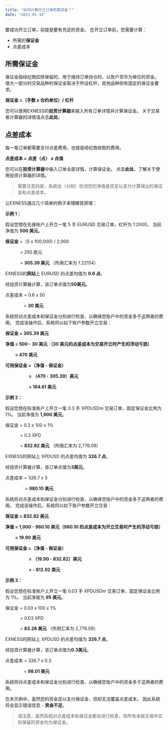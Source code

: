 ```yaml
---
title: "如何计算开立订单所需资金？"
date: "2023-01-10"
---
```


要成功开立订单，前提是要有充足的资金。 在开立订单前，您需要计算：

- 所需的**保证金**
- 点差成本

## 所需保证金

保证金指经纪商扣除保留的、用于维持订单持仓的、以账户货币为单位的资金。 很大一部分的交易品种的保证金取决于所设杠杆，其他品种则有固定的保证金要求。

**保证金 =（手数 x 合约单位）/ 杠杆**

您可以使用EXNESS的**投资计算器**来输入所有订单详情并计算保证金。 关于交易者计算器的详情请点击**此处**。

## 点差成本

每一笔订单都需要支付点差费用，也就是经纪商收取的费用。

**点差成本 = 点差（点） x 点值**

您可以在**投资计算器**中输入订单全部详情，计算保证金。 点击**此处**，了解关于使用投资计算器的详情。

> 需要注意的是，系统会（分别）检测您的净值是否足以支付计算得出的保证金和点差成本。

让EXNESS通过几个简单的例子来理解其原理：

**示例 1：**

假设您想在先锋账户上开立一笔 5 手 EURUSD 交易订单，杠杆为 1:2000。 当前净值为 **500 美元**。

**保证金** =（5 x 100,000) / 2,000

            = 250 欧元

            = **305.39 美元** （所用汇率为 1.22154）

EXNESS的**网站**上 EURUSD 的点差均值为 **0.6 点**。

经投资计算器计算，该订单点值为**50美元**。

点差成本 = 0.6 x 50 

               = **30 美元**

系统将对点差成本和保证金分别进行检查，以确保您账户中的资金多于这两者的费用。 完成该操作后，系统将以如下账户参数开立交易：

**保证金 = 305.39 美元**

**净值 = 500 - 30 美元 （30 美元的点差成本为交易开立时产生的浮动亏损）**

        **= 470 美元**

**可用保证金 =（净值 - 保证金）**

                   **= （470 - 305.39）美元**

                   **= 164.61 美元**

**示例 2：**

假设您想在标准账户上开立一笔 0.3 手 XPDUSDm 交易订单，固定保证金比例为 1%。 当前净值为 **1,000 美元**。

保证金 = 0.3 x 100 x 1%

            = 0.3 XPD

            = **832.82 美元** （所用汇率为 2,776.09）

EXNESS的网站上 XPDUSD 的点差均值为 **326.7 点**。

经投资计算器计算，该订单点值为**3美元**。

点差成本 = 326.7 x 3

                = **980.10 美元**

系统将对点差成本和保证金分别进行检查，以确保您账户中的资金多于这两者的费用。 完成该操作后，系统将以如下账户参数开立交易：

**保证金 = 832.82 美元**

**净值 = 1,000 - 980.10 美元（980.10 的点差成本为开立交易时产生的浮动亏损）**

        **= 19.90 美元**

**可用保证金 =（净值 - 保证金）**

                   **= （19.90 - 832.82）美元** 

                   **= - 812.92 美元**

**示例 3：**

假设您想在标准账户上开立一笔 0.03 手 XPDUSDm 交易订单，固定保证金比例为 1%。 当前净值为 **95 美元**。

保证金 = 0.03 x 100 x 1%

            = 0.03 XPD

            = **83.28 美元** （所用汇率为 2,776.09）

EXNESS的网站上 XPDUSD 的点差均值为 **326.7 点**。

经投资计算器计算，该订单点值为**0.3美元**。

点差成本 = 326.7 x 0.3

               = **98.01 美元**

系统将对点差成本和保证金分别进行检查，以确保您账户中的资金多于这两者的费用。

在本示例中，虽然您的资金足以支付保证金，但却无法覆盖点差成本。 因此系统将会显示错误信息 - **资金不足**。

> 请注意，虽然系统对点差成本和保证金都会进行检查，但所有未结交易中实际保留的资金均为保证金。

